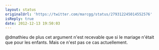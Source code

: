 ```yaml
---
layout: status
originalUrl: 'https://twitter.com/marcgg/status/279312245014552576'
isReply: true
date: 2012-12-13 19:50:03
---
```


@dmathieu de plus cet argument n'est recevable que si le mariage n'était que pour les enfants. Mais ce n'est pas ce cas actuellement.
